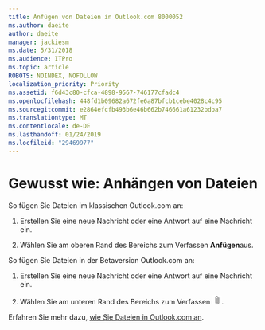 ```yaml
---
title: Anfügen von Dateien in Outlook.com 8000052
ms.author: daeite
author: daeite
manager: jackiesm
ms.date: 5/31/2018
ms.audience: ITPro
ms.topic: article
ROBOTS: NOINDEX, NOFOLLOW
localization_priority: Priority
ms.assetid: f6d43c80-cfca-4898-9567-746177cfadc4
ms.openlocfilehash: 448fd1b09682a672fe6a87bfcb1cebe4028c4c95
ms.sourcegitcommit: e2864efcfb493b6e46b662b746661a61232bdba7
ms.translationtype: MT
ms.contentlocale: de-DE
ms.lasthandoff: 01/24/2019
ms.locfileid: "29469977"
---
```

# <a name="how-to-attach-files"></a>Gewusst wie: Anhängen von Dateien

So fügen Sie Dateien im klassischen Outlook.com an:
  
1. Erstellen Sie eine neue Nachricht oder eine Antwort auf eine Nachricht ein.
    
2. Wählen Sie am oberen Rand des Bereichs zum Verfassen **Anfügen**aus. 
    
So fügen Sie Dateien in der Betaversion Outlook.com an:
  
1. Erstellen Sie eine neue Nachricht oder eine Antwort auf eine Nachricht ein.
    
2. Wählen Sie am unteren Rand des Bereichs zum Verfassen ![Anfügen](media/da223d01-5fe6-448c-a3a3-e2b5262da4b9.png).
    
Erfahren Sie mehr dazu, [wie Sie Dateien in Outlook.com an](https://go.microsoft.com/fwlink/p/?linkid=2001702&amp;clcid=0x409).
  

